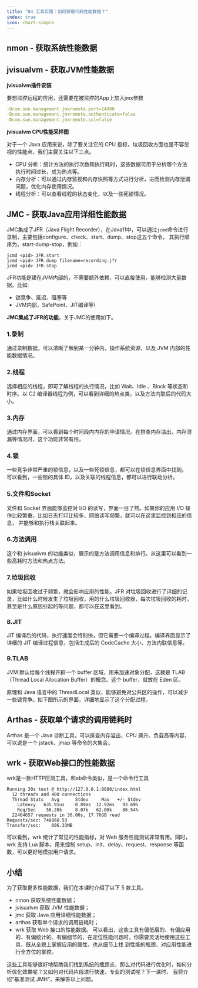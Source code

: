```yaml
---
title: "04 工具实践：如何获取代码性能数据？"
index: true
icon: chart-simple
---
```


## nmon - 获取系统性能数据

## jvisualvm - 获取JVM性能数据

**jvisualvm插件安装**

要想监控远程的应用，还需要在被监控的App上加入jmx参数

```yaml
-Dcom.sun.management.jmxremote.port=14000
-Dcom.sun.management.jmxremote.authenticate=false
-Dcom.sun.management.jmxremote.ssl=false
```

**jvisualvm CPU性能采样图**

对于一个 Java 应用来说，除了要关注它的 CPU 指标，垃圾回收方面也是不容忽视的性能点，我们主要关注以下三点。

- CPU 分析：统计方法的执行次数和执行耗时，这些数据可用于分析哪个方法执行时间过长，成为热点等。
- 内存分析：可以通过内存监视和内存快照等方式进行分析，进而检测内存泄漏问题，优化内存使用情况。
- 线程分析：可以查看线程的状态变化，以及一些死锁情况。

## JMC - 获取Java应用详细性能数据

JMC集成了JFR（Java Flight Recorder），在Java11中，可以通过`jcmd`命令进行录制，主要包括configure、check、start、dump、stop这五个命令，
其执行顺序为，start-dump-stop，例如：

```shell
jcmd <pid> JFR.start
jcmd <pid> JFR.dump filename=recording.jfr
jcmd <pid> JFR.stop
```

JFR功能是建在JVM内部的，不需要额外依赖，可以直接使用，能够检测大量数据。比如:

* 锁竞争、延迟、阻塞等
* JVM内部，SafePoint、JIT编译等\

**JMC集成了JFR的功能**，关于JMC的使用如下。

### 1.录制

通过录制数据，可以清晰了解到某一分钟内，操作系统资源，以及 JVM 内部的性能数据情况。

### 2.线程

选择相应的线程，即可了解线程的执行情况，比如 Wait、Idle 、Block 等状态和时序。以 C2 编译器线程为例，可以看到详细的热点类，以及方法内联后的代码大小。

### 3.内存

通过内存界面，可以看到每个时间段内内存的申请情况。在排查内存溢出、内存泄漏等情况时，这个功能非常有用。

### 4.锁

一些竞争非常严重的锁信息，以及一些死锁信息，都可以在锁信息界面中找到。 可以看到，一些锁的具体 ID，以及关联的线程信息，都可以进行联动分析。

### 5.文件和Socket

文件和 Socket 界面能够监控对 I/O 的读写，界面一目了然。如果你的应用 I/O 操作比较繁重，比如日志打印比较多、网络读写频繁，就可以在这里监控到相应的信息，
并能够和执行栈关联起来。

### 6.方法调用

这个和 jvisualvm 的功能类似，展示的是方法调用信息和排行。从这里可以看到一些高耗时方法和热点方法。

### 7.垃圾回收

如果垃圾回收过于频繁，就会影响应用的性能。JFR 对垃圾回收进行了详细的记录，比如什么时候发生了垃圾回收，用的什么垃圾回收器，每次垃圾回收的耗时，
甚至是什么原因引起的等问题，都可以在这里看到。

### 8.JIT

JIT 编译后的代码，执行速度会特别快，但它需要一个编译过程。编译界面显示了详细的 JIT 编译过程信息，包括生成后的 CodeCache
大小、方法内联信息等。

### 9.TLAB

JVM 默认给每个线程开辟一个 buffer 区域，用来加速对象分配，这就是 TLAB（Thread Local Allocation Buffer）的概念。这个
buffer，就放在 Eden 区。

原理和 Java 语言中的 ThreadLocal 类似，能够避免对公共区的操作，可以减少一些锁竞争。如下图所示的界面，详细地显示了这个分配过程。

## Arthas - 获取单个请求的调用链耗时

Arthas 是一个 Java 诊断工具，可以排查内存溢出、CPU 飙升、负载高等内容，可以说是一个 jstack、jmap 等命令的大集合。

## wrk - 获取Web接口的性能数据

wrk是一款HTTP压测工具，和ab命令类似，是一个命令行工具

```shell
Running 30s test @ http://127.0.0.1:8080/index.html
  12 threads and 400 connections
  Thread Stats   Avg      Stdev     Max   +/- Stdev
    Latency   635.91us    0.89ms  12.92ms   93.69%
    Req/Sec    56.20k     8.07k   62.00k    86.54%
  22464657 requests in 30.00s, 17.76GB read
Requests/sec: 748868.53
Transfer/sec:    606.33MB
```

可以看到，wrk 统计了常见的性能指标，对 Web 服务性能测试非常有用。同时，wrk 支持 Lua 脚本，用来控制
setup、init、delay、request、response
等函数，可以更好地模拟用户请求。

## 小结

为了获取更多性能数据，我们在本课时介绍了以下 5 款工具。

- nmon 获取系统性能数据；
- jvisualvm 获取 JVM 性能数据；
- jmc 获取 Java 应用详细性能数据；
- arthas 获取单个请求的调用链耗时；
- wrk 获取 Web 接口的性能数据。
  可以看出，这些工具有偏低层的、有偏应用的、有偏统计的、有偏细节的，在定位性能问题时，你需要灵活地使用这些工具，既从全貌上掌握应用的属性，也从细节上找
  到性能的瓶颈，对应用性能进行全方位的掌控。

这些工具能够很好地帮助我们找到系统的瓶颈点，那么对代码进行优化时，如何分析优化效果呢？又如何对代码片段进行快速、专业的测试呢？下一课时，
我将介绍“基准测试 JMH”，来解答以上问题。